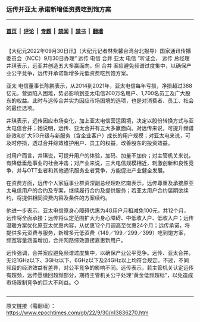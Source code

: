 ### 远传并亚太 承诺新增低资费吃到饱方案

---

#### [首页](../../../..?n13836270) &nbsp;|&nbsp; [评论](../../../../../epoch-comment?n13836270) &nbsp;|&nbsp; [专题](../../../../../epoch-special?n13836270) &nbsp;|&nbsp; [禁闻](../../../../../epoch-news?n13836270) &nbsp;|&nbsp; [禁书](../../../../../books?n13836270) &nbsp;|&nbsp; [翻墙](https://github.com/gfw-breaker/nogfw/blob/master/README.md?n13836270)


<div class="column" id="artbody" itemprop="articleBody">
 <!-- article content begin -->
 <p>
  【大纪元2022年09月30日讯】（大纪元记者林紫馨台湾台北报导）国家通讯传播委员会（NCC）9月30日办理“
  <ok href="https://www.epochtimes.com/gb/tag/%E8%BF%9C%E4%BC%A0.html">
   远传
  </ok>
  <ok href="https://www.epochtimes.com/gb/tag/%E7%94%B5%E4%BF%A1.html">
   电信
  </ok>
  <ok href="https://www.epochtimes.com/gb/tag/%E5%90%88%E5%B9%B6.html">
   合并
  </ok>
  <ok href="https://www.epochtimes.com/gb/tag/%E4%BA%9A%E5%A4%AA.html">
   亚太
  </ok>
  <ok href="https://www.epochtimes.com/gb/tag/%E7%94%B5%E4%BF%A1.html">
   电信
  </ok>
  ”听证会，
  <ok href="https://www.epochtimes.com/gb/tag/%E8%BF%9C%E4%BC%A0.html">
   远传
  </ok>
  总经理井琪表示，远亚并创造五大多赢面向，但
  <ok href="https://www.epochtimes.com/gb/tag/%E5%90%88%E5%B9%B6.html">
   合并
  </ok>
  案应避免频谱过度集中，以确保产业公平竞争，远传并承诺新增多元低资费吃到饱方案。
 </p>
 <p>
  <ok href="https://www.epochtimes.com/gb/tag/%E4%BA%9A%E5%A4%AA.html">
   亚太
  </ok>
  电信董事长陈鹏表示，从2014到2021年，亚太电信每年亏损，净损超过388亿元，营运陷入困难，势必影响到亚太电信200万名用户、1,700名员工及广大股东的权益。此时与远传合并实为因应市场困境的选项，也是对消费者、员工、社会的最佳选项。
 </p>
 <p>
  井琪表示，远传因应市场变化，加上亚太电信营运困境，决定以股份转换方式与亚太电信合并；她说明，远传、亚太合并有五大多赢面向。对远传来说，可提升频谱综效和扩大5G升级与新服务（含企业客户）成长的用户规模；对亚太电来说，可及时停损，透过合并综效维护用户、员工的权益，改善股东的投资效益。
 </p>
 <p>
  对用户而言，井琪说，可提升用户的体验，加码、加量不加价；对主管机关来说，有降低垂危事业的社会冲击；对产业来说，三大电信规模相近，刺激创新和良性竞争，并与OTT业者和其他通讯服务业者竞争，方能促进产业健全发展。
 </p>
 <p>
  在资费方面，远传个人家庭事业群资深副总经理赵忆南表示，远传尊重及承接原亚太电信用户的合约及专案，继续履行合约及提供服务；若亚太用户合约届期欲续约，将提供相同资费内容及条件的方案续约。
 </p>
 <p>
  他进一步表示，亚太电信原身心障碍优惠为4G用户月租减免100元，共12个月，远传将全面承接；远传将认定范围扩大为身心障碍、中低收入户、低收入户；远传温暖方案优化原亚太优惠内容，从优惠12个月调高至优惠24个月；远传承诺，将提供多元资费与服务，新增多元低资费（149／199／299／399）吃到饱方案，频宽容量涵盖增加，合并网路综效直接嘉惠新用户。
 </p>
 <p>
  远传强调，合并案应避免频谱过度集中，以确保产业公平竞争。远传、亚太合并，无论1GHz以下、3GHz以下、6GHz以下及24GHz以上均符合规定。不过，不同频段的经济效益有差异，对公平竞争的影响不同。远传表示，若主管机关认定远传有超频，远传愿缴回超频部分，期待主管机关公平处理“黄金低频超标”，以免造成市场限制竞争的巨大不利益。◇
 </p>
 <!-- article content end -->
</div>


---

原文链接（需翻墙）：https://www.epochtimes.com/gb/22/9/30/n13836270.htm